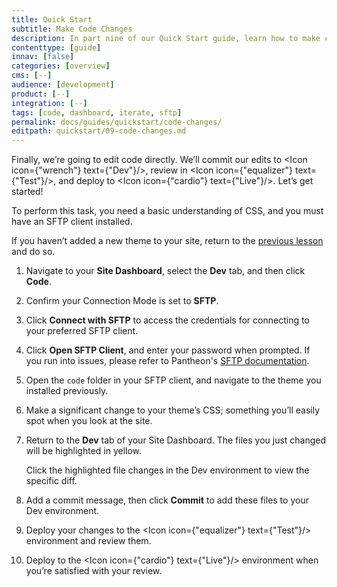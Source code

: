 ```yaml
---
title: Quick Start
subtitle: Make Code Changes
description: In part nine of our Quick Start guide, learn how to make code changes using SFTP.
contenttype: [guide]
innav: [false]
categories: [overview]
cms: [--]
audience: [development]
product: [--]
integration: [--]
tags: [code, dashboard, iterate, sftp]
permalink: docs/guides/quickstart/code-changes/
editpath: quickstart/09-code-changes.md
---
```


Finally, we’re going to edit code directly. We’ll commit our edits to <Icon icon={"wrench"} text={"Dev"}/>, review in <Icon icon={"equalizer"} text={"Test"}/>, and deploy to <Icon icon={"cardio"} text={"Live"}/>. Let’s get started!

 <Alert title="Note"  type="info" >
  To perform this task, you need a basic understanding of CSS, and you must have an SFTP client installed.
</Alert>

If you haven’t added a new theme to your site, return to the [previous lesson](/guides/quickstart/ui-changes) and do so.

1. Navigate to your **Site Dashboard**, select the **Dev** tab, and then click **Code**. 

1. Confirm your Connection Mode is set to **SFTP**.

1. Click **Connect with SFTP** to access the credentials for connecting to your preferred SFTP client.

1. Click **Open SFTP Client**, and enter your password when prompted. If you run into issues, please refer to Pantheon's [SFTP documentation](/guides/sftp/sftp-connection-info).

1. Open the `code` folder in your SFTP client, and navigate to the theme you installed previously.

1. Make a significant change to your theme’s CSS; something you’ll easily spot when you look at the site.

1. Return to the **Dev** tab of your Site Dashboard. The files you just changed will be highlighted in yellow.

    <Alert title="Note"  type="info" >
      Click the highlighted file changes in the Dev environment to
      view the specific diff.
    </Alert>

1. Add a commit message, then click **Commit** to add these files to your Dev environment.

1. Deploy your changes to the <Icon icon={"equalizer"} text={"Test"}/> environment and review them. 

1. Deploy to the <Icon icon={"cardio"} text={"Live"}/> environment when you’re satisfied with your review.